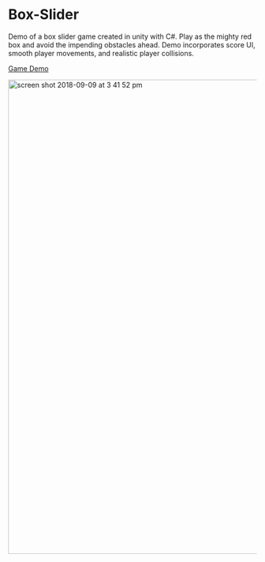 # Box-Slider
Demo of a box slider game created in unity with C#. Play as the mighty red box and avoid the impending obstacles ahead. Demo incorporates score UI, smooth player movements, and realistic player collisions. 

[Game Demo](https://www.BoxSlider.surge.sh)


<img width="960" alt="screen shot 2018-09-09 at 3 41 52 pm" src="https://user-images.githubusercontent.com/31945972/45268241-fa02d480-b446-11e8-95b6-70fbaad2934e.png">
